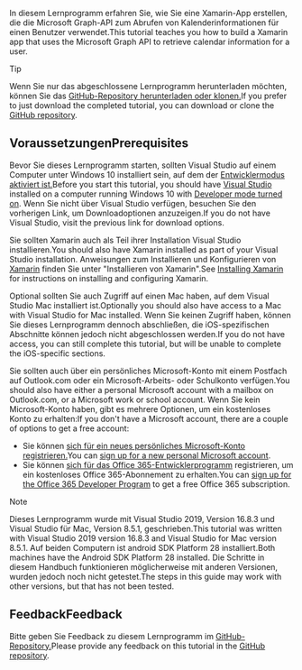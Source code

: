 <!-- markdownlint-disable MD002 MD041 -->

<span data-ttu-id="b45af-101">In diesem Lernprogramm erfahren Sie, wie Sie eine Xamarin-App erstellen, die die Microsoft Graph-API zum Abrufen von Kalenderinformationen für einen Benutzer verwendet.</span><span class="sxs-lookup"><span data-stu-id="b45af-101">This tutorial teaches you how to build a Xamarin app that uses the Microsoft Graph API to retrieve calendar information for a user.</span></span>

> [!TIP]
> <span data-ttu-id="b45af-102">Wenn Sie nur das abgeschlossene Lernprogramm herunterladen möchten, können Sie das [GitHub-Repository herunterladen oder klonen.](https://github.com/microsoftgraph/msgraph-training-xamarin)</span><span class="sxs-lookup"><span data-stu-id="b45af-102">If you prefer to just download the completed tutorial, you can download or clone the [GitHub repository](https://github.com/microsoftgraph/msgraph-training-xamarin).</span></span>

## <a name="prerequisites"></a><span data-ttu-id="b45af-103">Voraussetzungen</span><span class="sxs-lookup"><span data-stu-id="b45af-103">Prerequisites</span></span>

<span data-ttu-id="b45af-104">Bevor Sie dieses Lernprogramm [](https://visualstudio.microsoft.com/vs/) starten, sollten Visual Studio auf einem Computer unter Windows 10 installiert sein, auf dem der [Entwicklermodus aktiviert ist.](https://docs.microsoft.com/windows/uwp/get-started/enable-your-device-for-development)</span><span class="sxs-lookup"><span data-stu-id="b45af-104">Before you start this tutorial, you should have [Visual Studio](https://visualstudio.microsoft.com/vs/) installed on a computer running Windows 10 with [Developer mode turned on](https://docs.microsoft.com/windows/uwp/get-started/enable-your-device-for-development).</span></span> <span data-ttu-id="b45af-105">Wenn Sie nicht über Visual Studio verfügen, besuchen Sie den vorherigen Link, um Downloadoptionen anzuzeigen.</span><span class="sxs-lookup"><span data-stu-id="b45af-105">If you do not have Visual Studio, visit the previous link for download options.</span></span>

<span data-ttu-id="b45af-106">Sie sollten Xamarin auch als Teil ihrer Installation Visual Studio installieren.</span><span class="sxs-lookup"><span data-stu-id="b45af-106">You should also have Xamarin installed as part of your Visual Studio installation.</span></span> <span data-ttu-id="b45af-107">Anweisungen zum Installieren und Konfigurieren von [Xamarin](/xamarin/cross-platform/get-started/installation) finden Sie unter "Installieren von Xamarin".</span><span class="sxs-lookup"><span data-stu-id="b45af-107">See [Installing Xamarin](/xamarin/cross-platform/get-started/installation) for instructions on installing and configuring Xamarin.</span></span>

<span data-ttu-id="b45af-108">Optional sollten Sie auch Zugriff auf einen Mac haben, auf dem Visual Studio Mac installiert ist.</span><span class="sxs-lookup"><span data-stu-id="b45af-108">Optionally you should also have access to a Mac with Visual Studio for Mac installed.</span></span> <span data-ttu-id="b45af-109">Wenn Sie keinen Zugriff haben, können Sie dieses Lernprogramm dennoch abschließen, die iOS-spezifischen Abschnitte können jedoch nicht abgeschlossen werden.</span><span class="sxs-lookup"><span data-stu-id="b45af-109">If you do not have access, you can still complete this tutorial, but will be unable to complete the iOS-specific sections.</span></span>

<span data-ttu-id="b45af-110">Sie sollten auch über ein persönliches Microsoft-Konto mit einem Postfach auf Outlook.com oder ein Microsoft-Arbeits- oder Schulkonto verfügen.</span><span class="sxs-lookup"><span data-stu-id="b45af-110">You should also have either a personal Microsoft account with a mailbox on Outlook.com, or a Microsoft work or school account.</span></span> <span data-ttu-id="b45af-111">Wenn Sie kein Microsoft-Konto haben, gibt es mehrere Optionen, um ein kostenloses Konto zu erhalten:</span><span class="sxs-lookup"><span data-stu-id="b45af-111">If you don't have a Microsoft account, there are a couple of options to get a free account:</span></span>

- <span data-ttu-id="b45af-112">Sie können [sich für ein neues persönliches Microsoft-Konto registrieren.](https://signup.live.com/signup?wa=wsignin1.0&rpsnv=12&ct=1454618383&rver=6.4.6456.0&wp=MBI_SSL_SHARED&wreply=https://mail.live.com/default.aspx&id=64855&cbcxt=mai&bk=1454618383&uiflavor=web&uaid=b213a65b4fdc484382b6622b3ecaa547&mkt=E-US&lc=1033&lic=1)</span><span class="sxs-lookup"><span data-stu-id="b45af-112">You can [sign up for a new personal Microsoft account](https://signup.live.com/signup?wa=wsignin1.0&rpsnv=12&ct=1454618383&rver=6.4.6456.0&wp=MBI_SSL_SHARED&wreply=https://mail.live.com/default.aspx&id=64855&cbcxt=mai&bk=1454618383&uiflavor=web&uaid=b213a65b4fdc484382b6622b3ecaa547&mkt=E-US&lc=1033&lic=1).</span></span>
- <span data-ttu-id="b45af-113">Sie können [sich für das Office 365-Entwicklerprogramm](https://developer.microsoft.com/office/dev-program) registrieren, um ein kostenloses Office 365-Abonnement zu erhalten.</span><span class="sxs-lookup"><span data-stu-id="b45af-113">You can [sign up for the Office 365 Developer Program](https://developer.microsoft.com/office/dev-program) to get a free Office 365 subscription.</span></span>

> [!NOTE]
> <span data-ttu-id="b45af-114">Dieses Lernprogramm wurde mit Visual Studio 2019, Version 16.8.3 und Visual Studio für Mac, Version 8.5.1, geschrieben.</span><span class="sxs-lookup"><span data-stu-id="b45af-114">This tutorial was written with Visual Studio 2019 version 16.8.3 and Visual Studio for Mac version 8.5.1.</span></span> <span data-ttu-id="b45af-115">Auf beiden Computern ist android SDK Platform 28 installiert.</span><span class="sxs-lookup"><span data-stu-id="b45af-115">Both machines have the Android SDK Platform 28 installed.</span></span> <span data-ttu-id="b45af-116">Die Schritte in diesem Handbuch funktionieren möglicherweise mit anderen Versionen, wurden jedoch noch nicht getestet.</span><span class="sxs-lookup"><span data-stu-id="b45af-116">The steps in this guide may work with other versions, but that has not been tested.</span></span>

## <a name="feedback"></a><span data-ttu-id="b45af-117">Feedback</span><span class="sxs-lookup"><span data-stu-id="b45af-117">Feedback</span></span>

<span data-ttu-id="b45af-118">Bitte geben Sie Feedback zu diesem Lernprogramm im [GitHub-Repository.](https://github.com/microsoftgraph/msgraph-training-xamarin)</span><span class="sxs-lookup"><span data-stu-id="b45af-118">Please provide any feedback on this tutorial in the [GitHub repository](https://github.com/microsoftgraph/msgraph-training-xamarin).</span></span>
